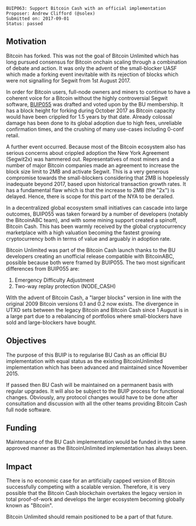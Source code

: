     BUIP063: Support Bitcoin Cash with an official implementation
    Proposer: Andrew Clifford (@solex)
    Submitted on: 2017-09-01
    Status: passed

Motivation
----------

Bitcoin has forked. This was not the goal of Bitcoin Unlimited which has
long pursued consensus for Bitcoin onchain scaling through a combination
of debate and action. It was only the advent of the small-blocker UASF
which made a forking event inevitable with its rejection of blocks which
were not signalling for Segwit from 1st August 2017.

In order for Bitcoin users, full-node owners and miners to continue to
have a coherent voice for a Bitcoin without the highly controversial
Segwit software, [BUIP055](055.mediawiki "wikilink") was drafted and
voted upon by the BU membership. It has a block height for forking
during October 2017 as Bitcoin capacity would have been crippled for 1.5
years by that date. Already colossal damage has been done to its global
adoption due to high fees, unreliable confirmation times, and the
crushing of many use-cases including 0-conf retail.

A further event occurred. Because most of the Bitcoin ecosystem also has
serious concerns about crippled adoption the New York Agreement
(Segwit2x) was hammered out. Representatives of most miners and a number
of major Bitcoin companies made an agreement to increase the block size
limit to 2MB and activate Segwit. This is a very generous compromise
towards the small-blockers considering that 2MB is hopelessly inadequate
beyond 2017, based upon historical transaction growth rates. It has a
fundamental flaw which is that the increase to 2MB (the "2x") is
delayed. Hence, there is scope for this part of the NYA to be derailed.

In a decentralized global ecosystem small initiatives can cascade into
large outcomes, BUIP055 was taken forward by a number of developers
(notably the BitcoinABC team), and with some mining support created a
spinoff, Bitcoin Cash. This has been warmly received by the global
cryptocurrency marketplace with a high valuation becoming the fastest
growing cryptocurrency both in terms of value and arguably in adoption
rate.

Bitcoin Unlimited was part of the Bitcoin Cash launch thanks to the BU
developers creating an unofficial release compatible with BitcoinABC,
possible because both were framed by BUIP055. The two most significant
differences from BUIP055 are:

1.  Emergency Difficulty Adjustment
2.  Two-way replay protection (NODE\_CASH)

With the advent of Bitcoin Cash, a "larger blocks" version in line with
the original 2009 Bitcoin versions 0.1 and 0.2 now exists. The
divergence in UTXO sets between the legacy Bitcoin and Bitcoin Cash
since 1 August is in a large part due to a rebalancing of portfolios
where small-blockers have sold and large-blockers have bought.

Objectives
----------

The purpose of this BUIP is to regularise BU Cash as an official BU
implementation with equal status as the existing BitcoinUnlimited
implementation which has been advanced and maintained since November
2015.

If passed then BU Cash will be maintained on a permanent basis with
regular upgrades. It will also be subject to the BUIP process for
functional changes. Obviously, any protocol changes would have to be
done after consultation and discussion with all the other teams
providing Bitcoin Cash full node software.

Funding
-------

Maintenance of the BU Cash implementation would be funded in the same
approved manner as the BitcoinUnlimited implementation has always been.

Impact
------

There is no economic case for an artificially capped version of Bitcoin
successfully competing with a scalable version. Therefore, it is very
possible that the Bitcoin Cash blockchain overtakes the legacy version
in total proof-of-work and develops the larger ecosystem becoming
globally known as "Bitcoin".

Bitcoin Unlimited should remain positioned to be a part of that future.
